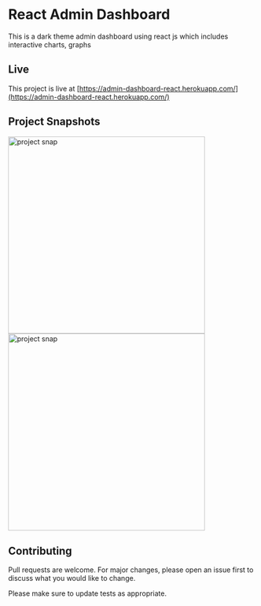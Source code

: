 # React Admin Dashboard

This is a dark theme admin dashboard using react js which includes interactive charts, graphs 

## Live

This project is live at [https://admin-dashboard-react.herokuapp.com/](https://admin-dashboard-react.herokuapp.com/)

## Project Snapshots

<img src="https://drive.google.com/uc?export=view&id=1b31t0PVhcgZPQ5rqwbgTbGzN_7Hdr21a" alt="project snap" width="400"/>
<img src="https://drive.google.com/uc?export=view&id=1NI66eE3gLA5VhuXt7KccjDFhfC6kU5qB" alt="project snap" width="400"/>


## Contributing
Pull requests are welcome. For major changes, please open an issue first to discuss what you would like to change.

Please make sure to update tests as appropriate.
